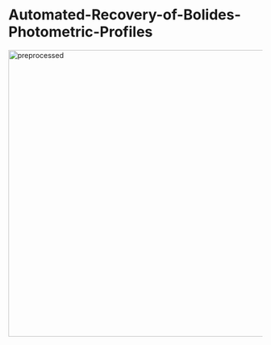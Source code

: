 # Automated-Recovery-of-Bolides-Photometric-Profiles
<img width="852" height="569" alt="preprocessed" src="https://github.com/user-attachments/assets/ec054650-9762-4f8a-8db2-4f6047f2c38c" />

